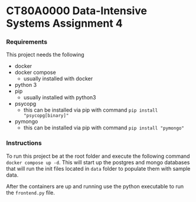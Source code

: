 # CT80A0000 Data-Intensive Systems Assignment 4

### Requirements

This project needs the following

- docker
- docker compose
  - usually installed with docker
- python 3
- pip
  - usually installed with python3
- psycopg
  - this can be installed via pip with command `pip install "psycopg[binary]"`
- pymongo
  - this can be installed via pip with command `pip install "pymongo"`

### Instructions

To run this project be at the root folder and execute the following command `docker compose up -d`. This will start up the postgres and mongo databases that will run the init files located in `data` folder to populate them with sample data.

After the containers are up and running use the python executable to run the `frontend.py` file.
